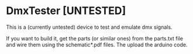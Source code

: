 # DmxTester [UNTESTED]

This is a (currently untested) device to test and emulate dmx signals.

If you want to build it, get the parts (or similar ones) from the parts.txt file and wire them using the schematic*.pdf files. The upload the arduino code.